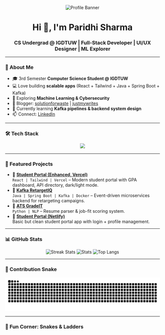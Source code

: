 <!-- Profile Banner -->
<p align="center">
  <img src="https://github.com/theparidhisharma/theparidhisharma/blob/main/assets/banner.gif" alt="Profile Banner" />
</p>

<h1 align="center">Hi 👋, I'm Paridhi Sharma</h1>
<h3 align="center">CS Undergrad @ IGDTUW | Full-Stack Developer | UI/UX Designer | ML Explorer</h3>

---

### 🚀 About Me
- 🎓 3rd Semester **Computer Science Student @ IGDTUW**
- 💻 Love building **scalable apps** (React + Tailwind + Java + Spring Boot + Kafka)
- 🧠 Exploring **Machine Learning & Cybersecurity**
- 📝 Blogger: [solutionforwaste](https://solutionforwaste.wordpress.com/) | [justmywrites](https://justmywritesblog.wordpress.com/)  
- 🌱 Currently learning **Kafka pipelines & backend system design**
- 📫 Connect: [LinkedIn](https://www.linkedin.com/in/paridhi-sharma-013721207/)  

---

### 🛠️ Tech Stack
<p align="center">
<img src="https://skillicons.dev/icons?i=react,tailwind,java,spring,python,nodejs,figma,mysql,docker,git,html,css,js" />
</p>

---

### 🌟 Featured Projects
- 🔹 [**Student Portal (Enhanced, Vercel)**](https://student-portal-navy-six.vercel.app/)  
   `React | Tailwind | Vercel` – Modern student portal with GPA dashboard, API directory, dark/light mode.  
- 🔹 [**Kafka RetargetIQ**](https://github.com/theparidhisharma/RetargetIQ)  
   `Java | Spring Boot | Kafka | Docker` – Event-driven microservices backend for retargeting campaigns.  
- 🔹 [**ATS GradeIT**](https://github.com/theparidhisharma/ATS-GradeIT)  
   `Python | NLP` – Resume parser & job-fit scoring system.  
- 🔹 [**Student Portal (Netlify)**](https://paridhi-student-portal-apps.netlify.app/)  
   Basic but clean student portal app with login + profile management.  

---

### 📊 GitHub Stats
<p align="center">
  <img src="https://github-readme-streak-stats.herokuapp.com/?user=theparidhisharma&theme=radical" alt="Streak Stats" />
  <img src="https://github-readme-stats.vercel.app/api?username=theparidhisharma&show_icons=true&theme=radical" alt="Stats" />
  <img src="https://github-readme-stats.vercel.app/api/top-langs/?username=theparidhisharma&layout=compact&theme=radical" alt="Top Langs" />
</p>

---

### 🐍 Contribution Snake
<p align="center">
  <img src="https://github.com/theparidhisharma/theparidhisharma/blob/output/github-contribution-grid-snake.svg" alt="snake gif" />
</p>

---

### 🎲 Fun Corner: Snakes & Ladders
<p align="center">
  <img src="https://github.com/thepa
